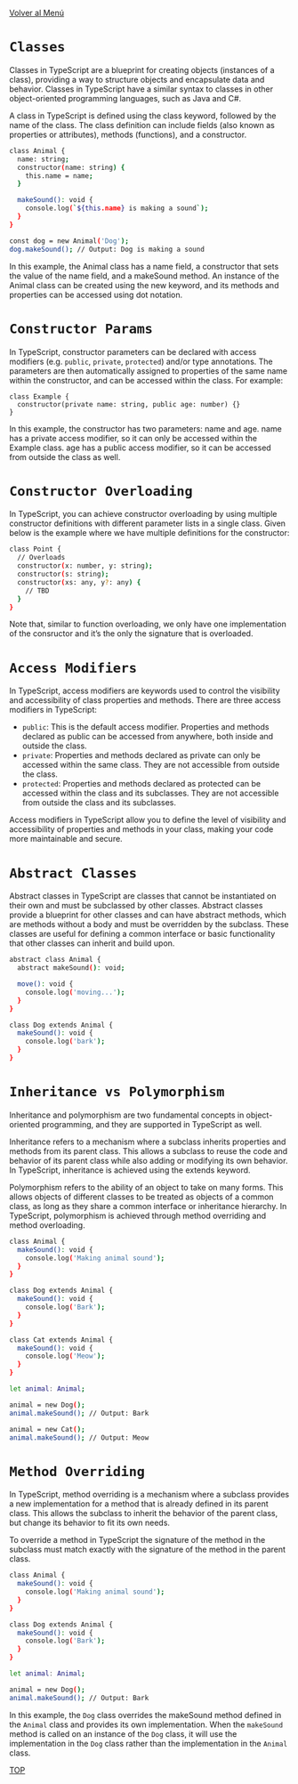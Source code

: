 [Volver al Menú](../root.md)

# `Classes`

Classes in TypeScript are a blueprint for creating objects (instances of a class), providing a way to structure objects and encapsulate data and behavior. Classes in TypeScript have a similar syntax to classes in other object-oriented programming languages, such as Java and C#.

A class in TypeScript is defined using the class keyword, followed by the name of the class. The class definition can include fields (also known as properties or attributes), methods (functions), and a constructor.

```bash
class Animal {
  name: string;
  constructor(name: string) {
    this.name = name;
  }

  makeSound(): void {
    console.log(`${this.name} is making a sound`);
  }
}

const dog = new Animal('Dog');
dog.makeSound(); // Output: Dog is making a sound
```

In this example, the Animal class has a name field, a constructor that sets the value of the name field, and a makeSound method. An instance of the Animal class can be created using the new keyword, and its methods and properties can be accessed using dot notation.

# `Constructor Params`

In TypeScript, constructor parameters can be declared with access modifiers (e.g. `public`, `private`, `protected`) and/or type annotations. The parameters are then automatically assigned to properties of the same name within the constructor, and can be accessed within the class. For example:

```
class Example {
  constructor(private name: string, public age: number) {}
}
```

In this example, the constructor has two parameters: name and age. name has a private access modifier, so it can only be accessed within the Example class. age has a public access modifier, so it can be accessed from outside the class as well.

# `Constructor Overloading`

In TypeScript, you can achieve constructor overloading by using multiple constructor definitions with different parameter lists in a single class. Given below is the example where we have multiple definitions for the constructor:

```bash
class Point {
  // Overloads
  constructor(x: number, y: string);
  constructor(s: string);
  constructor(xs: any, y?: any) {
    // TBD
  }
}
```

Note that, similar to function overloading, we only have one implementation of the consructor and it’s the only the signature that is overloaded.

# `Access Modifiers`

In TypeScript, access modifiers are keywords used to control the visibility and accessibility of class properties and methods. There are three access modifiers in TypeScript:

- `public`: This is the default access modifier. Properties and methods declared as public can be accessed from anywhere, both inside and outside the class.
- `private`: Properties and methods declared as private can only be accessed within the same class. They are not accessible from outside the class.
- `protected`: Properties and methods declared as protected can be accessed within the class and its subclasses. They are not accessible from outside the class and its subclasses.

Access modifiers in TypeScript allow you to define the level of visibility and accessibility of properties and methods in your class, making your code more maintainable and secure.

# `Abstract Classes`

Abstract classes in TypeScript are classes that cannot be instantiated on their own and must be subclassed by other classes. Abstract classes provide a blueprint for other classes and can have abstract methods, which are methods without a body and must be overridden by the subclass. These classes are useful for defining a common interface or basic functionality that other classes can inherit and build upon.

```bash
abstract class Animal {
  abstract makeSound(): void;

  move(): void {
    console.log('moving...');
  }
}

class Dog extends Animal {
  makeSound(): void {
    console.log('bark');
  }
}
```

# `Inheritance vs Polymorphism`

Inheritance and polymorphism are two fundamental concepts in object-oriented programming, and they are supported in TypeScript as well.

Inheritance refers to a mechanism where a subclass inherits properties and methods from its parent class. This allows a subclass to reuse the code and behavior of its parent class while also adding or modifying its own behavior. In TypeScript, inheritance is achieved using the extends keyword.

Polymorphism refers to the ability of an object to take on many forms. This allows objects of different classes to be treated as objects of a common class, as long as they share a common interface or inheritance hierarchy. In TypeScript, polymorphism is achieved through method overriding and method overloading.

```bash
class Animal {
  makeSound(): void {
    console.log('Making animal sound');
  }
}

class Dog extends Animal {
  makeSound(): void {
    console.log('Bark');
  }
}

class Cat extends Animal {
  makeSound(): void {
    console.log('Meow');
  }
}

let animal: Animal;

animal = new Dog();
animal.makeSound(); // Output: Bark

animal = new Cat();
animal.makeSound(); // Output: Meow
```

# `Method Overriding`

In TypeScript, method overriding is a mechanism where a subclass provides a new implementation for a method that is already defined in its parent class. This allows the subclass to inherit the behavior of the parent class, but change its behavior to fit its own needs.

To override a method in TypeScript the signature of the method in the subclass must match exactly with the signature of the method in the parent class.

```bash
class Animal {
  makeSound(): void {
    console.log('Making animal sound');
  }
}

class Dog extends Animal {
  makeSound(): void {
    console.log('Bark');
  }
}

let animal: Animal;

animal = new Dog();
animal.makeSound(); // Output: Bark
```

In this example, the `Dog` class overrides the makeSound method defined in the `Animal` class and provides its own implementation. When the `makeSound` method is called on an instance of the `Dog` class, it will use the implementation in the `Dog` class rather than the implementation in the `Animal` class.

[TOP](#classes)
